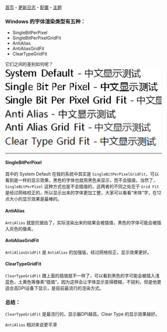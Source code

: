 [首页](Home.md)・[更新日志](UpdateLog.md)・[配置](Config.md)・[主题](Theme.md)

### Windows 的字体渲染类型有五种：

* SingleBitPerPixel
* SingleBitPerPixelGridFit
* AntiAlias
* AntiAliasGridFit
* ClearTypeGridFit

它们之间的差别如何呢？
![font](Img/BlurredFont.png)

---

#### SingleBitPerPixel

其中的 System Default 在我的系统中其实是 `SingleBitPerPixelGridFit`，可以看到是一样的显示效果，黑色的字体也就用黑色来显示，而不会插值，当然了，`SingleBitPerPixel` 这种方式也是不会插值的，这两者的不同之处在于 `Grid Fit` 是经过网格校正的，所以显示出来的字体更加工整，大家可以看看“宋体”字，在12点大小的显示效果是最棒的。


#### AntiAlias

`AntiAlias` 就是抗锯齿了，实际渲染出来的结果会被插值，黑色的字体可能会被插入灰色的像素。

#### AntiAliasGridFit

`AntiAliasGridFit` 是 `AntiAlias` 的加强版，经过网格校正，显示效果更好。

#### ClearTypeGridFit

`ClearTypeGridFit` 跟上面的插值就不一样了，可以看到黑色的字可能会被插入浅蓝色，土黄色等像素“插值”，因为这样会让字体显示变得模糊，不锐利，但是他更适合高DPI设备下显示，是目前最流行的渲染方式。


### 总结：

`ClearTypeGridFit` 是最流行的，显示器DPI越高，Clear Type 的显示效果越好。

`AntiAlias` 相对来说更平滑

